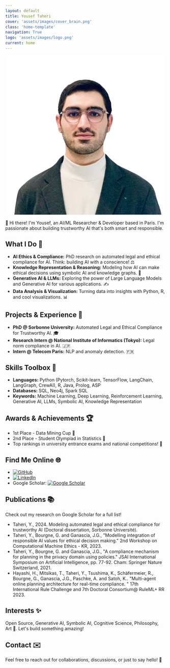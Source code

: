 ```yaml
---
layout: default
title: Yousef Taheri
cover: 'assets/images/cover_brain.png'
class: 'home-template'
navigation: True
logo: 'assets/images/logo.png'
current: home
---
```




<!--  Insert Your Photo Here -->
![Your Photo](/assets/images/portrait.png) <!-- Replace with your image path -->


👋 Hi there! I'm Yousef, an AI/ML Researcher & Developer based in Paris. I'm passionate about building trustworthy AI that's both smart and responsible.

## What I Do 🚀

*   **AI Ethics & Compliance:**  PhD research on automated legal and ethical compliance for AI.  Think: building AI with a conscience! ⚖️
*   **Knowledge Representation & Reasoning:**  Modeling how AI can make ethical decisions using symbolic AI and knowledge graphs. 🧠
*   **Generative AI & LLMs:**  Exploring the power of Large Language Models and Generative AI for various applications. ✍️
*   **Data Analysis & Visualization:**  Turning data into insights with Python, R, and cool visualizations. 📊

## Projects & Experience 💼

*   **PhD @ Sorbonne University:**  Automated Legal and Ethical Compliance for Trustworthy AI. 🎓
*   **Research Intern @ National Institute of Informatics (Tokyo):**  Legal norm compliance in AI.  🇯🇵
*   **Intern @ Telecom Paris:** NLP and anomaly detection. 🇫🇷

## Skills Toolbox 🧰

*   **Languages:** Python (Pytorch, Scikit-learn, TensorFlow, LangChain, LangGraph, CrewAI), R, Java, Prolog, ASP
*   **Databases:** SQL, Neo4j, Spark SQL
*   **Keywords:** Machine Learning, Deep Learning, Reinforcement Learning, Generative AI, LLMs, Symbolic AI, Knowledge Representation

## Awards & Achievements 🏆

*   1st Place - Data Mining Cup 🥇
*   2nd Place - Student Olympiad in Statistics 🥈
*   Top rankings in university entrance exams and national competitions! 💯

## Find Me Online 🌐


* [![GitHub](https://img.shields.io/badge/GitHub-Profile-blue?logo=github)](https://github.com/yousef-taheri)
* [![LinkedIn](https://img.shields.io/badge/LinkedIn-Profile-blue?logo=linkedin)](https://www.linkedin.com/yousef-taheri-0403205a/)
*   Google Scholar: [![Google Scholar](https://img.shields.io/badge/GoogleScholar-Profile-blue?logo=googlescholar)](http://scholar.google.com/citations?user=IN72HckAAAAJ)

## Publications 📚

Check out my research on Google Scholar for a full list!

*   Taheri, Y., 2024. Modeling automated legal and ethical compliance for trustworthy AI (Doctoral dissertation, Sorbonne Université).
*   Taheri, Y., Bourgne, G. and Ganascia, J.G., "Modelling integration of responsible AI values for ethical decision making." 2nd Workshop on Computational Machine Ethics - KR, 2023.
*   Taheri, Y., Bourgne, G. and Ganascia, J.G., "A compliance mechanism for planning in the privacy domain using policies." JSAI International Symposium on Artificial Intelligence, pp. 77-92. Cham: Springer Nature Switzerland, 2021.
*   Hayashi, H., Mitsikas, T., Taheri, Y., Tsushima, K., Schäfermeier, R., Bourgne, G., Ganascia, J.G., Paschke, A. and Satoh, K.. "Multi-agent online planning architecture for real-time compliance. " 17th International Rule Challenge and 7th Doctoral Consortium@ RuleML+ RR 2023.

## Interests ✨

Open Source, Generative AI, Symbolic AI, Cognitive Science, Philosophy, Art 🎨. Let's build something amazing!

## Contact ✉️

Feel free to reach out for collaborations, discussions, or just to say hello! 👋